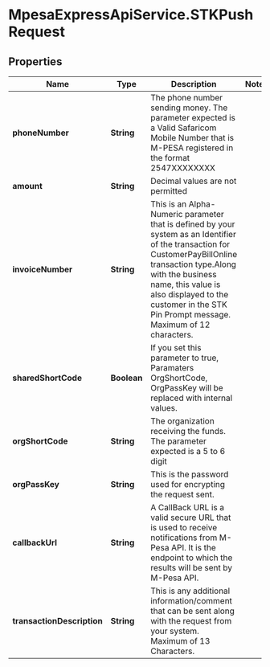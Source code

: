 # MpesaExpressApiService.STKPushRequest

## Properties

Name | Type | Description | Notes
------------ | ------------- | ------------- | -------------
**phoneNumber** | **String** | The phone number sending money. The parameter expected is a Valid Safaricom Mobile Number that is M-PESA registered in the format 2547XXXXXXXX | 
**amount** | **String** | Decimal values are not permitted | 
**invoiceNumber** | **String** | This is an Alpha-Numeric parameter that is defined by your system as an Identifier of the transaction for CustomerPayBillOnline transaction type.Along with the business name, this value is also displayed to the customer in the STK Pin Prompt message. Maximum of 12 characters. | 
**sharedShortCode** | **Boolean** | If you set this parameter to true, Paramaters OrgShortCode, OrgPassKey will be replaced with internal values. | 
**orgShortCode** | **String** | The organization receiving the funds. The parameter expected is a 5 to 6 digit | 
**orgPassKey** | **String** | This is the password used for encrypting the request sent. | 
**callbackUrl** | **String** | A CallBack URL is a valid secure URL that is used to receive notifications from M-Pesa API. It is the endpoint to which the results will be sent by M-Pesa API. | 
**transactionDescription** | **String** | This is any additional information/comment that can be sent along with the request from your system. Maximum of 13 Characters. | 


